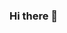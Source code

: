 ### Hi there 👋

<!--
**AnubhavSrivastavaGithub/AnubhavSrivastavaGithub** is a ✨ _special_ ✨ repository because its `README.md` (this file) appears on your GitHub profile.

<p align="center">
	<a> <strong> Hi there, I am Anubhav Srivastava </strong></a>
</p>
![My GitHub stats](https://github-readme-stats.vercel.app/api?username=AnubhavSrivastavaGithub/&theme=blue-green&show_icons=true)
Here are some ideas to get you started:

- 🔭 I’m currently working on ...
- 🌱 I’m currently learning ...
- 👯 I’m looking to collaborate on ...
- 🤔 I’m looking for help with ...
- 💬 Ask me about ...
- 📫 How to reach me: ...
- 😄 Pronouns: ...
- ⚡ Fun fact: ...
-->

